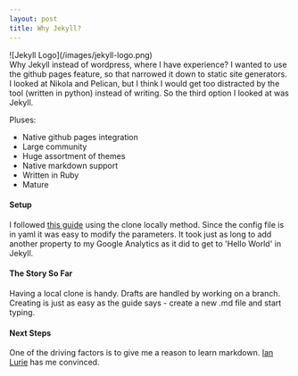 ```yaml
---
layout: post
title: Why Jekyll?
---
```

<div class="img_center"> 
  ![Jekyll Logo](/images/jekyll-logo.png) 
</div>
Why Jekyll instead of wordpress, where I have experience?  
I wanted to use the github pages feature, so that narrowed it down to static site generators. I looked at Nikola and Pelican, but I think I would get too distracted by the tool (written in python) instead of writing. So the third option I looked at was Jekyll. 

Pluses:
* Native github pages integration
* Large community
* Huge assortment of themes
* Native markdown support
* Written in Ruby
* Mature

#### Setup

I followed [this guide](https://www.smashingmagazine.com/2014/08/build-blog-jekyll-github-pages/) using the clone locally method. Since the config file is in yaml it was easy to modify the parameters. It took just as long to add another property to my Google Analytics as it did to get to 'Hello World' in Jekyll. 

#### The Story So Far

Having a local clone is handy. Drafts are handled by working on a branch. Creating is just as easy as the guide says - create a new .md file and start typing.

#### Next Steps  

One of the driving factors is to give me a reason to learn markdown. [Ian Lurie](https://twitter.com/portentint) has me convinced.
